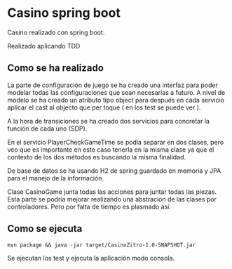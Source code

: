 # Casino spring boot
Casino realizado con spring boot.

Realizado aplicando TDD

## Como se ha realizado
La parte de configuración de juego se ha creado una interfaz para poder modelar todas las configuraciones que sean necesarias a futuro.
A nivel de modelo se ha creado un atributo tipo object para después en cada servicio aplicar el cast al objecto que per toque ( en los test se puede ver ).

A la hora de transiciones se ha creado dos servicios para concretar la función de cada uno (SDP).

En el servicio PlayerCheckGameTime se podía separar en dos clases, pero veo que es importante en este caso tenerla en la misma clase ya que el contexto de los dos métodos es buscando la misma finalidad.

De base de datos se ha usando H2 de spring guardado en memoria y JPA para el manejo de la información.

Clase CasinoGame junta todas las acciones para juntar todas las piezas.
Esta parte se podria mejorar realizando una abstracion de las clases por controladores. Pero por falta de tiempo es plasmado así.

## Como se ejecuta

```
mvn package && java -jar target/CasinoZitro-1.0-SNAPSHOT.jar
```
Se ejecutan los test y ejecuta la aplicación modo consola.
